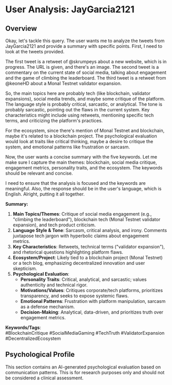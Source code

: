 # User Analysis: JayGarcia2121

## Overview

<think>
Okay, let's tackle this query. The user wants me to analyze the tweets from JayGarcia2121 and provide a summary with specific points. First, I need to look at the tweets provided.

The first tweet is a retweet of @skrumpeys about a new website, which is in progress. The URL is given, and there's an image. The second tweet is a commentary on the current state of social media, talking about engagement and the game of climbing the leaderboard. The third tweet is a retweet from @keoneHD about a Monal Testnet validator expansion.

So, the main topics here are probably tech (like blockchain, validator expansions), social media trends, and maybe some critique of the platform. The language style is probably critical, sarcastic, or analytical. The tone is probably sarcastic, pointing out the flaws in the current system. Key characteristics might include using retweets, mentioning specific tech terms, and criticizing the platform's practices.

For the ecosystem, since there's mention of Monal Testnet and blockchain, maybe it's related to a blockchain project. The psychological evaluation would look at traits like critical thinking, maybe a desire to critique the system, and emotional patterns like frustration or sarcasm.

Now, the user wants a concise summary with the five keywords. Let me make sure I capture the main themes: blockchain, social media critique, engagement metrics, personality traits, and the ecosystem. The keywords should be relevant and concise.

I need to ensure that the analysis is focused and the keywords are meaningful. Also, the response should be in the user's language, which is English. Alright, putting it all together.
</think>

**Summary:**  
1. **Main Topics/Themes**: Critique of social media engagement (e.g., "climbing the leaderboard"), blockchain tech (Monal Testnet validator expansion), and tech product criticism.  
2. **Language Style & Tone**: Sarcasm, critical analysis, and irony. Comments juxtapose tech jargon with hyperbolic claims about engagement metrics.  
3. **Key Characteristics**: Retweets, technical terms ("validator expansion"), and rhetorical questions highlighting platform flaws.  
4. **Ecosystem/Project**: Likely tied to a blockchain project (Monal Testnet) or a tech blog, emphasizing decentralized innovation and user skepticism.  
5. **Psychological Evaluation**:  
   - **Personality Traits**: Critical, analytical, and sarcastic; values authenticity and technical rigor.  
   - **Motivations/Values**: Critiques corporate/tech platforms, prioritizes transparency, and seeks to expose systemic flaws.  
   - **Emotional Patterns**: Frustration with platform manipulation, sarcasm as a defense mechanism.  
   - **Decision-Making**: Analytical, data-driven, and prioritizes truth over engagement metrics.  

**Keywords/Tags**:  
#BlockchainCritique #SocialMediaGaming #TechTruth #ValidatorExpansion #DecentralizedEcosystem

## Psychological Profile

This section contains an AI-generated psychological evaluation based on communication patterns. This is for research purposes only and should not be considered a clinical assessment.